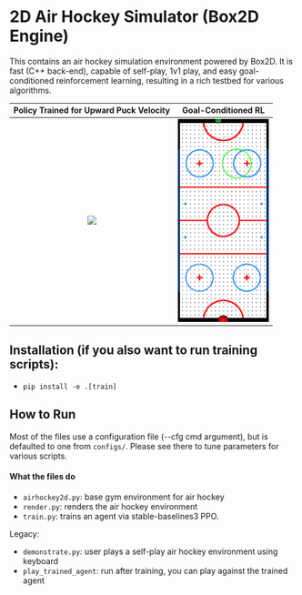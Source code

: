 # 2D Air Hockey Simulator (Box2D Engine)

This contains an air hockey simulation environment powered by Box2D. It is fast (C++ back-end), capable of self-play, 1v1 play, and easy goal-conditioned reinforcement learning, resulting in a rich testbed for various algorithms.


Policy Trained for Upward Puck Velocity |  Goal-Conditioned RL
:-------------------------:|:-------------------------:
![](assets/puck_vel.gif)  |  ![](assets/puck_goal_pos.gif)

## Installation (if you also want to run training scripts):
- `pip install -e .[train]`

## How to Run
Most of the files use a configuration file (--cfg cmd argument), but is defaulted to one from `configs/`. Please see there to tune parameters for various scripts.
#### What the files do
- `airhockey2d.py`: base gym environment for air hockey
- `render.py`: renders the air hockey environment
- `train.py`: trains an agent via stable-baselines3 PPO.

Legacy:
- `demonstrate.py`: user plays a self-play air hockey environment using keyboard
- `play_trained_agent`: run after training, you can play against the trained agent
